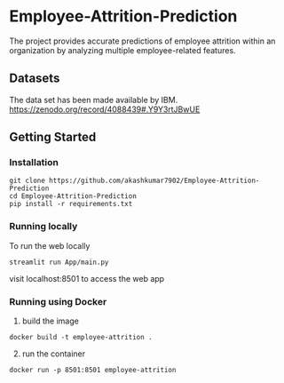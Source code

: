 # Employee-Attrition-Prediction
The project provides accurate predictions of employee attrition within an organization by analyzing multiple employee-related features.

## Datasets
The data set has been made available by IBM.
https://zenodo.org/record/4088439#.Y9Y3rtJBwUE
    
## Getting Started
### Installation
```
git clone https://github.com/akashkumar7902/Employee-Attrition-Prediction
cd Employee-Attrition-Prediction 
pip install -r requirements.txt
```

### Running locally 
To run the web locally
```
streamlit run App/main.py
``` 
visit localhost:8501 to access the web app

### Running using Docker 
1. build the image
```
docker build -t employee-attrition .
```
2. run the container
```
docker run -p 8501:8501 employee-attrition
```